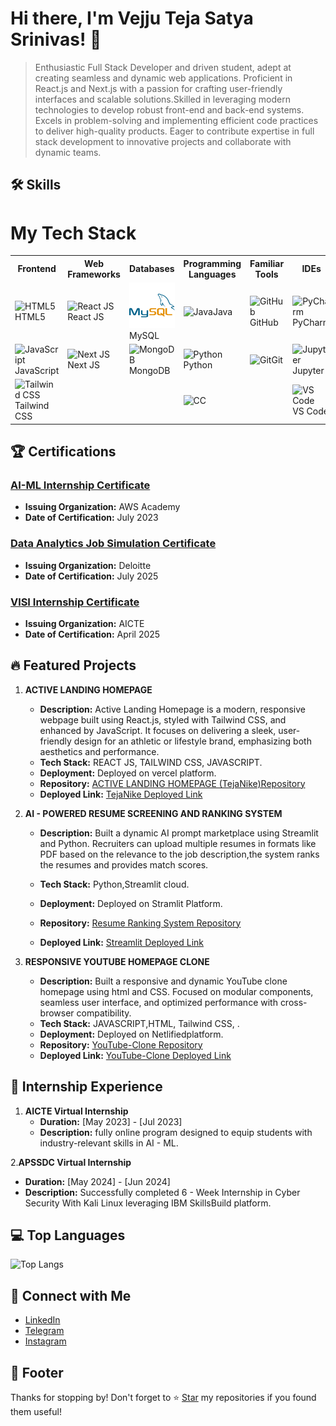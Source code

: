 <!-- Your Name or Project Title -->
# Hi there, I'm Vejju Teja Satya Srinivas! 👋
<!-- Brief Description -->
>Enthusiastic Full Stack Developer and driven student, adept at creating seamless and dynamic web applications. Proficient in React.js and Next.js with a passion for crafting user-friendly interfaces and scalable solutions.Skilled in leveraging modern technologies to develop robust front-end and back-end systems. Excels in problem-solving and implementing efficient code practices to deliver high-quality products. Eager to contribute expertise in full stack development to innovative projects and collaborate with dynamic teams.

<!-- Skills -->
## 🛠️ Skills

<!DOCTYPE html>
<html lang="en">
<head>
  <meta charset="UTF-8">

</head>
<body>
  <h1>My Tech Stack</h1>
  <table>
    <tr>
      <th>Frontend</th>
      <th>Web Frameworks</th>
      <th>Databases</th>
      <th>Programming Languages</th>
      <th>Familiar Tools</th>
      <th>IDEs</th>
    </tr>
    <tr>
      <td><img src="https://cdn-icons-png.flaticon.com/512/732/732212.png" alt="HTML5"><span>HTML5</span></td>
      <td><img src="https://cdn4.iconfinder.com/data/icons/logos-3/600/React.js_logo-128.png" alt="React JS"><span>React JS</span></td>
      <td><img src="https://raw.githubusercontent.com/devicons/devicon/master/icons/mysql/mysql-original-wordmark.svg" alt="MySQL"><span>MySQL</span></td>
      <td><img src="https://cdn.jsdelivr.net/gh/devicons/devicon/icons/java/java-original.svg" alt="Java"><span>Java</span></td>
      <td><img src="https://cdn-icons-png.flaticon.com/512/25/25231.png" alt="GitHub"><span>GitHub</span></td>
      <td><img src="https://cdn-icons-png.flaticon.com/512/906/906324.png" alt="PyCharm"><span>PyCharm</span></td>
    </tr>
    <tr>
      <td><img src="https://cdn.jsdelivr.net/gh/devicons/devicon/icons/javascript/javascript-original.svg" alt="JavaScript"><span>JavaScript</span></td>
      <td><img src="https://upload.wikimedia.org/wikipedia/commons/8/8e/Nextjs-logo.svg" alt="Next JS"><span>Next JS</span></td>
      <td><img src="https://webimages.mongodb.com/_com_assets/cms/mongodb_logo1-76twgcu2dm.png" alt="MongoDB"><span>MongoDB</span></td>
      <td><img src="https://cdn.jsdelivr.net/gh/devicons/devicon/icons/python/python-original.svg" alt="Python"><span>Python</span></td>
      <td><img src="https://git-scm.com/images/logos/downloads/Git-Icon-1788C.png" alt="Git"><span>Git</span></td>
      <td><img src="https://cdn-icons-png.flaticon.com/512/5968/5968705.png" alt="Jupyter"><span>Jupyter</span></td>
    </tr>
    <tr>
      <td><img src="https://img.icons8.com/color/48/tailwindcss.png" alt="Tailwind CSS"><span>Tailwind CSS</span></td>
      <td></td>
      <td></td>
      <td><img src="https://cdn.jsdelivr.net/gh/devicons/devicon/icons/c/c-original.svg" alt="C"><span>C</span></td>
      <td></td>
      <td><img src="https://code.visualstudio.com/assets/favicon.ico" alt="VS Code"><span>VS Code</span></td>
    </tr>
  </table>
</body>
</html>

## 🏆 Certifications

### [AI-ML Internship Certificate](https://drive.google.com/file/d/1ZyGsRprBQTRGTNW0SP_-UDw9AIF49EQ0/view)
- **Issuing Organization:** AWS Academy
- **Date of Certification:** July 2023
  
### [Data Analytics Job Simulation Certificate](https://drive.google.com/file/d/1KlmQk1J9lSO8w4d9R9jcXlnCW1JqEGJZ/view)
- **Issuing Organization:** Deloitte
- **Date of Certification:** July 2025

### [VlSI Internship Certificate](https://drive.google.com/file/d/1yXfolx9mhWqCeWHWHyflMldSwwnHuP6m/view)
- **Issuing Organization:** AICTE
- **Date of Certification:** April 2025


<!-- Featured Projects -->
## 🔥 Featured Projects
1. **ACTIVE LANDING HOMEPAGE**
   - **Description:** Active Landing Homepage is a modern, responsive webpage built using React.js, styled with Tailwind CSS, and enhanced by JavaScript.
It focuses on delivering a sleek, user-friendly design for an athletic or lifestyle brand, emphasizing both aesthetics and performance. 
   - **Tech Stack:** REACT JS, TAILWIND CSS, JAVASCRIPT.
   - **Deployment:** Deployed on vercel platform.
   - **Repository:** [ACTIVE LANDING HOMEPAGE (TejaNike)Repository](https://github.com/Techteja6/tejanike)
   - **Deployed Link:** [TejaNike Deployed Link](https://tejanike-omega.vercel.app/)
   
2. **AI - POWERED RESUME SCREENING AND RANKING SYSTEM**
   - **Description:** Built a dynamic AI prompt marketplace using Streamlit and Python. Recruiters can upload multiple resumes in formats like PDF based on the relevance to the job description,the system ranks the resumes and provides match scores.

   - **Tech Stack:** Python,Streamlit cloud.
   - **Deployment:** Deployed on Stramlit Platform.
   - **Repository:** [Resume Ranking System Repository](https://github.com/Techteja6/Resume-Ranking-system)
   - **Deployed Link:** [Streamlit Deployed Link](https://resume-ranking-system-uqsn3dvxmcbmqhupr3hgsr.streamlit.app/)

3. **RESPONSIVE YOUTUBE HOMEPAGE CLONE**
   - **Description:** Built a responsive and dynamic YouTube clone homepage using html and CSS. Focused on modular components, seamless user interface, and optimized performance with cross-browser compatibility.
   - **Tech Stack:** JAVASCRIPT,HTML, Tailwind CSS, .
   - **Deployment:** Deployed on Netlifiedplatform.
   - **Repository:** [YouTube-Clone Repository](https://github.com/Techteja6/youtube-clone)
   - **Deployed Link:** [YouTube-Clone  Deployed Link](https://teja-youtube-clone-homepage.netlify.app/)

<!-- Internship Experience -->
## 🚀 Internship Experience
1. **AICTE Virtual Internship**
   - **Duration:** [May 2023] - [Jul 2023]
   - **Description:** fully online program designed to equip students with industry-relevant skills in AI - ML.

2.**APSSDC Virtual Internship**
   - **Duration:** [May 2024] - [Jun 2024]
   - **Description:** Successfully completed 6 - Week Internship in Cyber Security With Kali Linux leveraging IBM SkillsBuild platform.
 
<!-- Top Languages -->
## 💻 Top Languages
![Top Langs](https://github-readme-stats.vercel.app/api/top-langs/?username=saekumar&layout=compact&theme=radical)

<!-- Connect with Me -->
## 🌟 Connect with Me
- <a href="https://www.linkedin.com/in/tejavejju/" target="_blank">LinkedIn</a>
- <a href="https://web.telegram.org/a/" target="_blank">Telegram</a>
- <a href="https://www.instagram.com/the____tej/" target="_blank">Instagram</a>


<!-- Footer -->
## 📝 Footer
Thanks for stopping by! Don't forget to ⭐️ [Star](https://github.com/Techteja6) my repositories if you found them useful!
